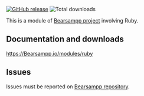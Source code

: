 [![GitHub release](https://img.shields.io/github/release/Bearsampp/module-ruby.svg?style=flat-square)](https://github.com/Bearsampp/module-ruby/releases/latest)
![Total downloads](https://img.shields.io/github/downloads/Bearsampp/module-ruby/total.svg?style=flat-square)

This is a module of [Bearsampp project](https://github.com/Bearsampp/Bearsampp) involving Ruby.

## Documentation and downloads

https://Bearsampp.io/modules/ruby

## Issues

Issues must be reported on [Bearsampp repository](https://github.com/Bearsampp/Bearsampp/issues).
